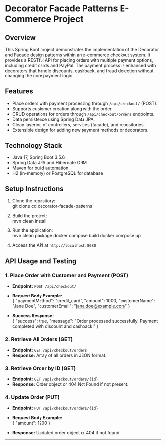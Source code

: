 # Decorator Facade Patterns E-Commerce Project

## Overview
This Spring Boot project demonstrates the implementation of the Decorator and Facade design patterns within an e-commerce checkout system. It provides a RESTful API for placing orders with multiple payment options, including credit cards and PayPal. The payment process is enhanced with decorators that handle discounts, cashback, and fraud detection without changing the core payment logic.

## Features
- Place orders with payment processing through `/api/checkout/` (POST).
- Supports customer creation along with the order.
- CRUD operations for orders through `/api/checkout/orders` endpoints.
- Data persistence using Spring Data JPA.
- Clean layering of controllers, services (facade), and repositories.
- Extensible design for adding new payment methods or decorators.

## Technology Stack
- Java 17, Spring Boot 3.5.6
- Spring Data JPA and Hibernate ORM
- Maven for build automation
- H2 (in-memory) or PostgreSQL for database

## Setup Instructions
1. Clone the repository:  
git clone <your-repository-url>
cd decorator-facade-patterns

2. Build the project:  
mvn clean install

3. Run the application:  
mvn clean package
docker compose build
docker compose up

4. Access the API at `http://localhost:8080`

## API Usage and Testing

### 1. Place Order with Customer and Payment (POST)
- **Endpoint:** `POST /api/checkout/`
- **Request Body Example:**  
{
"paymentMethod": "credit_card",
"amount": 1000,
"customerName": "Jane Doe",
"customerEmail": "jane.doe@example.com"
}

- **Success Response:**  
{
"success": true,
"message": "Order processed successfully. Payment completed with discount and cashback."
}


### 2. Retrieve All Orders (GET)
- **Endpoint:** `GET /api/checkout/orders`
- **Response:** Array of all orders in JSON format.

### 3. Retrieve Order by ID (GET)
- **Endpoint:** `GET /api/checkout/orders/{id}`
- **Response:** Order object or 404 Not Found if not present.

### 4. Update Order (PUT)
- **Endpoint:** `PUT /api/checkout/orders/{id}`
- **Request Body Example:**  
{
"amount": 1200
}

- **Response:** Updated order object or 404 if not found.

---
